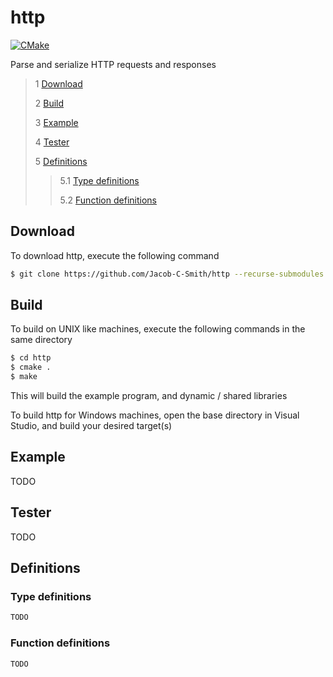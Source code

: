 # http
[![CMake](https://github.com/Jacob-C-Smith/http/actions/workflows/cmake.yml/badge.svg)](https://github.com/Jacob-C-Smith/http/actions/workflows/cmake.yml)

 Parse and serialize HTTP requests and responses

 > 1 [Download](#download)
 >
 > 2 [Build](#build)
 >
 > 3 [Example](#example)
 >
 > 4 [Tester](#tester)
 >
 > 5 [Definitions](#definitions)
 >
 >> 5.1 [Type definitions](#type-definitions)
 >>
 >> 5.2 [Function definitions](#function-definitions)

 ## Download
 To download http, execute the following command
 ```bash
 $ git clone https://github.com/Jacob-C-Smith/http --recurse-submodules
 ```
 ## Build
 To build on UNIX like machines, execute the following commands in the same directory
 ```bash
 $ cd http
 $ cmake .
 $ make
 ```
  This will build the example program, and dynamic / shared libraries

  To build http for Windows machines, open the base directory in Visual Studio, and build your desired target(s)
 ## Example
 TODO
 
 ## Tester
 TODO

 ## Definitions
 
 ### Type definitions
 ```c
 TODO
 ```
 ### Function definitions

 ```c
 TODO
 ```

